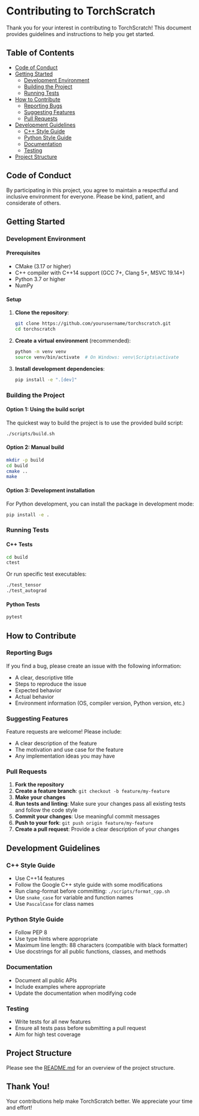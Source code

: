 # Contributing to TorchScratch

Thank you for your interest in contributing to TorchScratch! This document provides guidelines and instructions to help you get started.

## Table of Contents

- [Code of Conduct](#code-of-conduct)
- [Getting Started](#getting-started)
  - [Development Environment](#development-environment)
  - [Building the Project](#building-the-project)
  - [Running Tests](#running-tests)
- [How to Contribute](#how-to-contribute)
  - [Reporting Bugs](#reporting-bugs)
  - [Suggesting Features](#suggesting-features)
  - [Pull Requests](#pull-requests)
- [Development Guidelines](#development-guidelines)
  - [C++ Style Guide](#c-style-guide)
  - [Python Style Guide](#python-style-guide)
  - [Documentation](#documentation)
  - [Testing](#testing)
- [Project Structure](#project-structure)

## Code of Conduct

By participating in this project, you agree to maintain a respectful and inclusive environment for everyone. Please be kind, patient, and considerate of others.

## Getting Started

### Development Environment

#### Prerequisites

- CMake (3.17 or higher)
- C++ compiler with C++14 support (GCC 7+, Clang 5+, MSVC 19.14+)
- Python 3.7 or higher
- NumPy

#### Setup

1. **Clone the repository**:
   ```bash
   git clone https://github.com/yourusername/torchscratch.git
   cd torchscratch
   ```

2. **Create a virtual environment** (recommended):
   ```bash
   python -m venv venv
   source venv/bin/activate  # On Windows: venv\Scripts\activate
   ```

3. **Install development dependencies**:
   ```bash
   pip install -e ".[dev]"
   ```

### Building the Project

#### Option 1: Using the build script

The quickest way to build the project is to use the provided build script:

```bash
./scripts/build.sh
```

#### Option 2: Manual build

```bash
mkdir -p build
cd build
cmake ..
make
```

#### Option 3: Development installation

For Python development, you can install the package in development mode:

```bash
pip install -e .
```

### Running Tests

#### C++ Tests

```bash
cd build
ctest
```

Or run specific test executables:

```bash
./test_tensor
./test_autograd
```

#### Python Tests

```bash
pytest
```

## How to Contribute

### Reporting Bugs

If you find a bug, please create an issue with the following information:

- A clear, descriptive title
- Steps to reproduce the issue
- Expected behavior
- Actual behavior
- Environment information (OS, compiler version, Python version, etc.)

### Suggesting Features

Feature requests are welcome! Please include:

- A clear description of the feature
- The motivation and use case for the feature
- Any implementation ideas you may have

### Pull Requests

1. **Fork the repository**
2. **Create a feature branch**: `git checkout -b feature/my-feature`
3. **Make your changes**
4. **Run tests and linting**: Make sure your changes pass all existing tests and follow the code style
5. **Commit your changes**: Use meaningful commit messages
6. **Push to your fork**: `git push origin feature/my-feature`
7. **Create a pull request**: Provide a clear description of your changes

## Development Guidelines

### C++ Style Guide

- Use C++14 features
- Follow the Google C++ style guide with some modifications
- Run clang-format before committing: `./scripts/format_cpp.sh`
- Use `snake_case` for variable and function names
- Use `PascalCase` for class names

### Python Style Guide

- Follow PEP 8
- Use type hints where appropriate
- Maximum line length: 88 characters (compatible with black formatter)
- Use docstrings for all public functions, classes, and methods

### Documentation

- Document all public APIs
- Include examples where appropriate
- Update the documentation when modifying code

### Testing

- Write tests for all new features
- Ensure all tests pass before submitting a pull request
- Aim for high test coverage

## Project Structure

Please see the [README.md](README.md) for an overview of the project structure.

## Thank You!

Your contributions help make TorchScratch better. We appreciate your time and effort!

